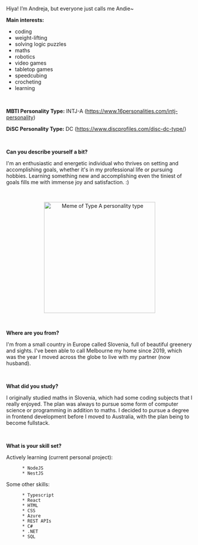   Hiya! I’m Andreja, but everyone just calls me Andie~

   **Main interests:** 
   - coding 
   - weight-lifting
   - solving logic puzzles 
   - maths
   - robotics
   - video games
   - tabletop games
   - speedcubing
   - crocheting
   - learning 

  <br>

   **MBTI Personality Type:** INTJ-A (https://www.16personalities.com/intj-personality)
   
   **DiSC Personality Type:** DC (https://www.discprofiles.com/disc-dc-type/)

  <br>
     

**Can you describe yourself a bit?**

  I'm an enthusiastic and energetic individual who thrives on setting and accomplishing goals, whether it's in my professional life or pursuing hobbies. Learning something new and accomplishing even the tiniest of goals fills me with immense joy and satisfaction. :)

<br>
   <p align="center">
    <img width="300" src="https://github.com/AndrejaKardos/AndrejaKardos/assets/58579363/bce9ad32-0f89-49d7-8357-088217c1ccdb" alt="Meme of Type A personality type">
   </p>
<br>

**Where are you from?**

  I'm from a small country in Europe called Slovenia, full of beautiful greenery and sights. I've been able to call Melbourne my home since 2019, which was the year I moved across the globe to live with my partner (now husband).

<br>
      
**What did you study?**

  I originally studied maths in Slovenia, which had some coding subjects that I really enjoyed. The plan was always to pursue some form of computer science or programming in addition to maths.
  I decided to pursue a degree in frontend development before I moved to Australia, with the plan being to become fullstack.

<br>
      
**What is your skill set?**

  Actively learning (current personal project):

          * NodeJS
          * NestJS

  Some other skills:
      
          * Typescript
          * React
          * HTML
          * CSS
          * Azure
          * REST APIs
          * C#
          * .NET
          * SQL
   

<!---
AndrejaKardos/AndrejaKardos is a ✨ special ✨ repository because its `README.md` (this file) appears on your GitHub profile.
You can click the Preview link to take a look at your changes.
--->

